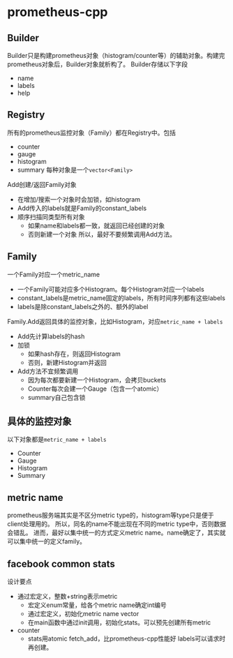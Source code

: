 # prometheus-cpp

## Builder

Builder只是构建prometheus对象（histogram/counter等）的辅助对象。构建完prometheus对象后，Builder对象就析构了。
Builder存储以下字段
* name
* labels
* help

## Registry

所有的prometheus监控对象（Family）都在Registry中。包括
* counter
* gauge
* histogram
* summary
每种对象是一个`vector<Family>`

Add创建/返回Family对象
* 在增加/搜索一个对象时会加锁，如histogram
* Add传入的labels就是Family的constant_labels
* 顺序扫描同类型所有对象
  * 如果name和labels都一致，就返回已经创建的对象
  * 否则新建一个对象
所以，最好不要频繁调用Add方法。

## Family

一个Family对应一个metric_name
* 一个Family可能对应多个Histogram。每个Histogram对应一个labels
* constant_labels是metric_name固定的labels，所有时间序列都有这些labels
* labels是除constant_labels之外的、额外的label

Family.Add返回具体的监控对象，比如Histogram，对应`metric_name + labels`
* Add先计算labels的hash
* 加锁
  * 如果hash存在，则返回Histogram
  * 否则，新建Histogram并返回
* Add方法不宜频繁调用
  * 因为每次都要新建一个Histogram，会拷贝buckets
  * Counter每次会建一个Gauge（包含一个atomic）
  * summary自己包含锁

## 具体的监控对象

以下对象都是`metric_name + labels`
* Counter
* Gauge
* Histogram
* Summary

## metric name

prometheus服务端其实是不区分metric type的，histogram等type只是便于client处理用的。
所以，同名的name不能出现在不同的metric type中，否则数据会错乱。
进而，最好以集中统一的方式定义metric name。name确定了，其实就可以集中统一的定义family。

## facebook common stats

设计要点
* 通过宏定义，整数+string表示metric
  * 宏定义enum常量，给各个metric name确定int编号
  * 通过宏定义，初始化metric name vector
  * 在main函数中通过init调用，初始化stats。可以预先创建所有metric
* counter
  * stats用atomic fetch_add，比prometheus-cpp性能好
labels可以请求时再创建。






